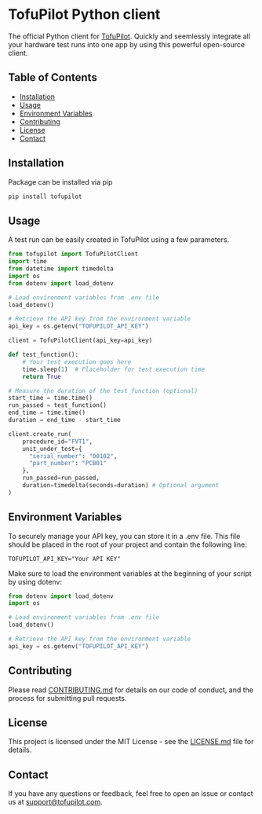 # TofuPilot Python client

The official Python client for [TofuPilot](https://tofupilot.com).
Quickly and seemlessly integrate all your hardware test runs into one app by using this powerful open-source client.

## Table of Contents

- [Installation](#installation)
- [Usage](#usage)
- [Environment Variables](#environment-variables)
- [Contributing](#contributing)
- [License](#license)
- [Contact](#contact)

## Installation

Package can be installed via pip

```bash
pip install tofupilot
```

## Usage

A test run can be easily created in TofuPilot using a few parameters.

```python
from tofupilot import TofuPilotClient
import time
from datetime import timedelta
import os
from dotenv import load_dotenv

# Load environment variables from .env file
load_dotenv()

# Retrieve the API key from the environment variable
api_key = os.getenv("TOFUPILOT_API_KEY")

client = TofuPilotClient(api_key=api_key)

def test_function():
    # Your test execution goes here
    time.sleep(1)  # Placeholder for test execution time
    return True

# Measure the duration of the test_function (optional)
start_time = time.time()
run_passed = test_function()
end_time = time.time()
duration = end_time - start_time

client.create_run(
    procedure_id="FVT1",
    unit_under_test={
      "serial_number": "00102",
      "part_number": "PCB01"
    },
    run_passed=run_passed,
    duration=timedelta(seconds=duration) # Optional argument
)
```

## Environment Variables

To securely manage your API key, you can store it in a .env file. This file should be placed in the root of your project and contain the following line:

```env
TOFUPILOT_API_KEY="Your API KEY"
```

Make sure to load the environment variables at the beginning of your script by using dotenv:

```python
from dotenv import load_dotenv
import os

# Load environment variables from .env file
load_dotenv()

# Retrieve the API key from the environment variable
api_key = os.getenv("TOFUPILOT_API_KEY")
```

## Contributing

Please read [CONTRIBUTING.md](./CONTRIBUTING.md) for details on our code of conduct, and the process for submitting pull requests.

## License

This project is licensed under the MIT License - see the [LICENSE.md](./LICENSE.md) file for details.

## Contact

If you have any questions or feedback, feel free to open an issue or contact us at support@tofupilot.com.
